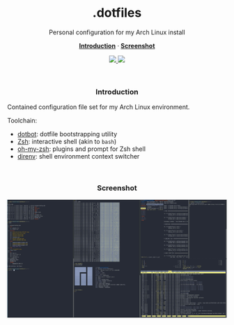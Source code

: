 <h1 align="center">.dotfiles</h2>

<p align="center">Personal configuration for my Arch Linux install</p>

<p align="center">
  <a href="#introduction"><strong>Introduction</strong></a>
  ·
  <a href="#screenshot"><strong>Screenshot</strong></a>
</p>

<p align="center">
  <a href="https://github.com/clintval/.dotfiles/issues">
    <img src="https://img.shields.io/github/issues/clintval/.dotfiles.svg"></img>
  </a>
  <a href="https://github.com/clintval/.dotfiles/blob/master/LICENSE">
    <img src="https://img.shields.io/github/license/clintval/.dotfiles.svg"></img>
  </a>
</p>

<br> 

<h3 align="center">Introduction</h3>

Contained configuration file set for my Arch Linux environment.

Toolchain:

- [dotbot](https://github.com/anishathalye/dotbot): dotfile bootstrapping utility
- [Zsh](http://www.zsh.org/): interactive shell (akin to `bash`)
- [oh-my-zsh](https://github.com/robbyrussell/oh-my-zsh): plugins and prompt for Zsh shell
- [direnv](https://direnv.net/): shell environment context switcher

<br>

<h3 align="center">Screenshot</h3>

![Sreenshot](screenshots/screenshot.jpg)
